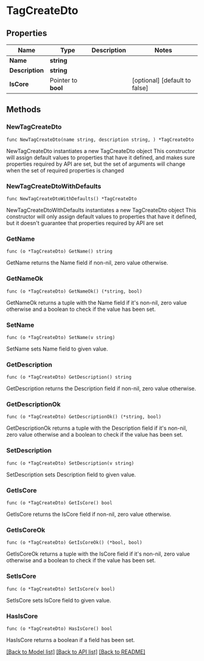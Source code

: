 # TagCreateDto

## Properties

Name | Type | Description | Notes
------------ | ------------- | ------------- | -------------
**Name** | **string** |  | 
**Description** | **string** |  | 
**IsCore** | Pointer to **bool** |  | [optional] [default to false]

## Methods

### NewTagCreateDto

`func NewTagCreateDto(name string, description string, ) *TagCreateDto`

NewTagCreateDto instantiates a new TagCreateDto object
This constructor will assign default values to properties that have it defined,
and makes sure properties required by API are set, but the set of arguments
will change when the set of required properties is changed

### NewTagCreateDtoWithDefaults

`func NewTagCreateDtoWithDefaults() *TagCreateDto`

NewTagCreateDtoWithDefaults instantiates a new TagCreateDto object
This constructor will only assign default values to properties that have it defined,
but it doesn't guarantee that properties required by API are set

### GetName

`func (o *TagCreateDto) GetName() string`

GetName returns the Name field if non-nil, zero value otherwise.

### GetNameOk

`func (o *TagCreateDto) GetNameOk() (*string, bool)`

GetNameOk returns a tuple with the Name field if it's non-nil, zero value otherwise
and a boolean to check if the value has been set.

### SetName

`func (o *TagCreateDto) SetName(v string)`

SetName sets Name field to given value.


### GetDescription

`func (o *TagCreateDto) GetDescription() string`

GetDescription returns the Description field if non-nil, zero value otherwise.

### GetDescriptionOk

`func (o *TagCreateDto) GetDescriptionOk() (*string, bool)`

GetDescriptionOk returns a tuple with the Description field if it's non-nil, zero value otherwise
and a boolean to check if the value has been set.

### SetDescription

`func (o *TagCreateDto) SetDescription(v string)`

SetDescription sets Description field to given value.


### GetIsCore

`func (o *TagCreateDto) GetIsCore() bool`

GetIsCore returns the IsCore field if non-nil, zero value otherwise.

### GetIsCoreOk

`func (o *TagCreateDto) GetIsCoreOk() (*bool, bool)`

GetIsCoreOk returns a tuple with the IsCore field if it's non-nil, zero value otherwise
and a boolean to check if the value has been set.

### SetIsCore

`func (o *TagCreateDto) SetIsCore(v bool)`

SetIsCore sets IsCore field to given value.

### HasIsCore

`func (o *TagCreateDto) HasIsCore() bool`

HasIsCore returns a boolean if a field has been set.


[[Back to Model list]](../README.md#documentation-for-models) [[Back to API list]](../README.md#documentation-for-api-endpoints) [[Back to README]](../README.md)



